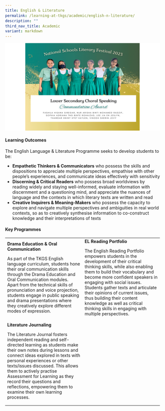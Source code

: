 ```yaml
---
title: English & Literature
permalink: /learning-at-tkgs/academic/english-n-literature/
description: ""
third_nav_title: Academic
variant: markdown
---
```

<center><img src="/images/LearningTKGS/Academic/el_2024.gif"></center>

<h4><strong>Learning Outcomes</strong></h4>
<p>The English Language &amp; Literature Programme seeks to develop students to be:</p>
<ul>
<li><strong>Empathetic Thinkers &amp; Communicators</strong>&nbsp;who possess the skills and dispositions to appreciate multiple perspectives, empathise with other people’s experiences, and communicate ideas effectively with sensitivity</li>
<li><strong>Discerning &amp; Critical Readers</strong>&nbsp;who possess broad worldviews by reading widely and staying well-informed, evaluate information with discernment and a questioning mind, and appreciate the nuances of language and the contexts in which literary texts are written and read</li>
<li><strong>Creative Inquirers &amp; Meaning-Makers</strong>&nbsp;who possess the capacity to explore and navigate multiple perspectives and ambiguities in real world contexts, so as to creatively synthesise information to co-construct knowledge and their interpretations of texts</li>
</ul>
<h4><strong>Key Programmes</strong></h4>
<table style="border-collapse: collapse; width: 100%;" border="0">
<tbody>
<tr>
<td style="width: 50%;">
<strong>Drama Education &amp; Oral Communication</strong>
<p>As part of the TKGS English language curriculum, students hone their oral communication skills through the Drama Education and Oral Communication modules. Apart from the technical skills of pronunciation and voice projection, students engage in public speaking and drama presentations where they creatively explore different modes of expression.</p>
</td>
<td style="width: 50%;">
<strong>EL Reading Portfolio</strong>
<p>The English Reading Portfolio empowers students in the development of their critical thinking skills, while also enabling them to build their vocabulary and become more confident speakers in engaging with social issues. Students gather texts and articulate their opinions of current issues, thus building their content knowledge as well as critical thinking skills in engaging with multiple perspectives.</p>
</td>
</tr>
<tr>
<td style="width: 50%;">
<strong>Literature Journaling</strong>
<p>The Literature Journal fosters independent reading and self-directed learning as students make their own notes during lessons and connect ideas explored in texts with personal experiences or other texts/issues discussed. This allows them to actively practise Assessment for Learning as they record their questions and reflections, empowering them to examine their own learning processes.</p>
</td>
</tr>
</tbody>
</table>